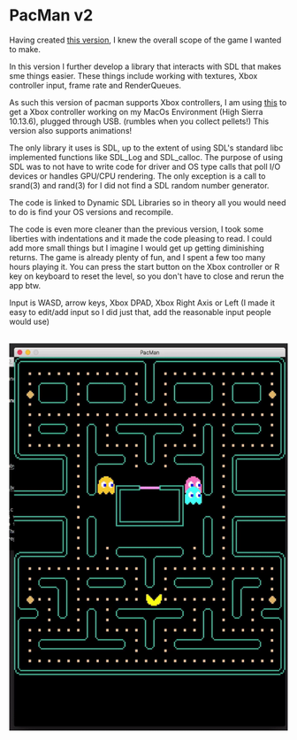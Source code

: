 # PacMan v2

Having created [this version](https://github.com/ASSERT-game/pacman), I knew the overall scope
of the game I wanted to make.

In this version I further develop a library that interacts with SDL that makes
sme things easier. These things include working with textures, Xbox controller input,
frame rate and RenderQueues.

As such this version of pacman supports Xbox controllers, I am using [this](https://github.com/360Controller/360Controller/releases)
to get a Xbox controller working on my MacOs Environment (High Sierra 10.13.6), plugged through USB. (rumbles when you collect pellets!)
This version also supports animations!

The only library it uses is SDL, up to the extent of using SDL's standard libc implemented functions like SDL_Log and SDL_calloc.
The purpose of using SDL was to not have to write code for driver and OS type calls that poll I/O devices or handles GPU/CPU rendering.
The only exception is a call to srand(3) and rand(3) for I did not find a SDL random number generator.

The code is linked to Dynamic SDL Libraries so in theory all you would need to do is find your OS versions and recompile.

The code is even more cleaner than the previous version, I took some liberties with indentations and it made the code
pleasing to read. I could add more small things but I imagine I would get up getting diminishing returns. The game
is already plenty of fun, and I spent a few too many hours playing it. You can press the start button on the Xbox controller
or R key on keyboard to reset the level, so you don't have to close and rerun the app btw.

Input is WASD, arrow keys, Xbox DPAD, Xbox Right Axis or Left (I made it easy to edit/add input so I did just that, add the reasonable input people would use)


<br>
<img height="700" src="https://github.com/ASSERT-game/pacman_v2/blob/main/resources/cookie.gif" />
<br>
